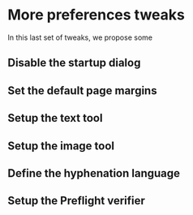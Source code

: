 # More preferences tweaks

In this last set of tweaks, we propose some 

## Disable the startup dialog

## Set the default page margins

## Setup the text tool

## Setup the image tool

## Define the hyphenation language

## Setup the Preflight verifier

